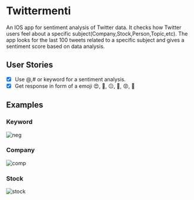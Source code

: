#  Twittermenti

An IOS app for sentiment analysis of Twitter data. It checks how Twitter users feel about a specific subject(Company,Stock,Person,Topic,etc).
The app looks for the last 100 tweets related to a specific subject and gives a sentiment score based on data analysis.

## User Stories

- [x] Use @,# or keyword for a sentiment analysis.
- [x] Get response in form of a emoji 😍, 🙂, 😐, 🙁, 😡, 🤮

## Examples

### Keyword
![neg](https://user-images.githubusercontent.com/73111863/188332087-cb34f447-2038-4d47-8739-34db703be25e.gif)
### Company
![comp](https://user-images.githubusercontent.com/73111863/188332089-eabc2ff1-5ddd-48c0-8195-a1d71835099e.gif)
### Stock
![stock](https://user-images.githubusercontent.com/73111863/188332092-56178728-75f7-4ff0-a71e-2f16ec6c6ccf.gif)
